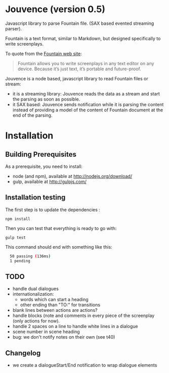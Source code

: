 # Jouvence (version 0.5)

Javascript library to parse Fountain file. (SAX based evented streaming parser).

Fountain is a text format, similar to Markdown, but designed specifically
to write screenplays.

To quote from the [Fountain web site](http://fountain.io/):

> Fountain allows you to write screenplays in any text editor on any device. Because it’s just text, it’s portable and future-proof.

Jouvence is a node based, javascript library to read Fountain files or stream:

* it is a streaming library: Jouvence reads the data as a stream and start the parsing as soon as possible.
* it SAX based: Jouvence sends notification while it is parsing the content instead of providing a model of the content of Fountain document at the end of the parsing.

# Installation

## Building Prerequisites
As a prerequisite, you need to install:

* node (and npm), available at http://nodejs.org/download/
* gulp, available at http://gulpjs.com/

## Installation testing

The first step is to update the dependencies :

    npm install
    
Then you can test that everything is ready to go with:

    gulp test

This command should end with something like this:

```bash
  50 passing (136ms)
  1 pending
```

## TODO

* handle dual dialogues
* internationalization:
  * words which can start a heading
  * other ending than "TO:" for transitions
* blank lines between actions are actions?
* handle blocks (note and comments in every piece of the screenplay (only actions for now).
* handle 2 spaces on a line to handle white lines in a dialogue
* scene number in scene heading
* bug: we don't notify notes on their own (see t40)

## Changelog

* we create a dialogueStart/End notification to wrap dialogue elements
